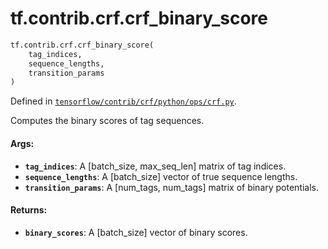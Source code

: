 <div itemscope itemtype="http://developers.google.com/ReferenceObject">
<meta itemprop="name" content="tf.contrib.crf.crf_binary_score" />
<meta itemprop="path" content="Stable" />
</div>

# tf.contrib.crf.crf_binary_score

``` python
tf.contrib.crf.crf_binary_score(
    tag_indices,
    sequence_lengths,
    transition_params
)
```



Defined in [`tensorflow/contrib/crf/python/ops/crf.py`](/code/stable/tensorflow/contrib/crf/python/ops/crf.py).

Computes the binary scores of tag sequences.

#### Args:

* <b>`tag_indices`</b>: A [batch_size, max_seq_len] matrix of tag indices.
* <b>`sequence_lengths`</b>: A [batch_size] vector of true sequence lengths.
* <b>`transition_params`</b>: A [num_tags, num_tags] matrix of binary potentials.

#### Returns:

* <b>`binary_scores`</b>: A [batch_size] vector of binary scores.